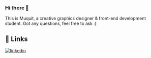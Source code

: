 ### Hi there 👋 

This is Muquit, a creative graphics designer & front-end development student. 
Got any questions, feel free to ask :)

## 🔗 Links
[![linkedin](https://img.shields.io/badge/linkedin-0A66C2?style=for-the-badge&logo=linkedin&logoColor=white)](https://www.linkedin.com/in/muquit-arif)






